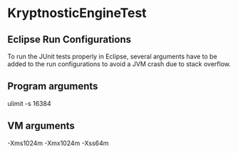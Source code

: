 KryptnosticEngineTest
===========

## Eclipse Run Configurations

To run the JUnit tests properly in Eclipse,
several arguments have to be added to the run
configurations to avoid a JVM crash due to stack overflow.


## Program arguments

ulimit -s 16384


## VM arguments

-Xms1024m
-Xmx1024m
-Xss64m